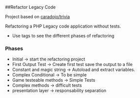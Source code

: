 ##Refactor Legacy Code

Project based on [caradojo/trivia](https://github.com/caradojo/trivia)

Refactoring a PHP Legacy code application without tests.

 - Use  tags to see the different phases of refactoring

### Phases
- Initial -> start the refactoring project
- First Output Test -> Create first test save the output to a file
- Constant and magic string -> Autoload and extract variables.
- Complex Conditional -> To be simple
- Game testeable methods -> Simple Tests 
- Complex methods -> difficult tests
- presentation layer -> responsability separation
